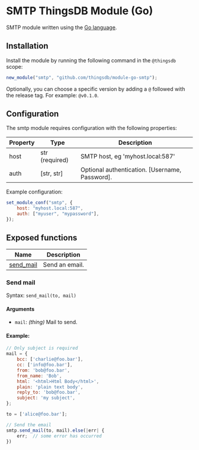 # SMTP ThingsDB Module (Go)

SMTP module written using the [Go language](https://golang.org).


## Installation

Install the module by running the following command in the `@thingsdb` scope:

```javascript
new_module("smtp", "github.com/thingsdb/module-go-smtp");
```

Optionally, you can choose a specific version by adding a `@` followed with the release tag. For example: `@v0.1.0`.

## Configuration

The smtp module requires configuration with the following properties:

Property | Type            | Description
-------- | --------------- | -----------
host     | str (required)  | SMTP host, eg 'myhost.local:587'
auth     | [str, str]      | Optional authentication. [Username, Password].


Example configuration:

```javascript
set_module_conf("smtp", {
    host: "myhost.local:587",
    auth: ["myuser", "mypassword"],
});
```

## Exposed functions

Name                            | Description
------------------------------- | -----------
[send_mail](#send-mail)         | Send an email.

### Send mail

Syntax: `send_mail(to, mail)`

#### Arguments

- `mail`: _(thing)_ Mail to send.

#### Example:

```javascript
// Only subject is required
mail = {
    bcc: ['charlie@foo.bar'],
    cc: ['info@foo.bar'],
    from: 'bob@foo.bar',
    from_name: 'Bob',
    html: '<html>Html Body</html>',
    plain: 'plain text body',
    reply_to: 'bob@foo.bar',
    subject: 'my subject',
};

to = ['alice@foo.bar'];

// Send the email
smtp.send_mail(to, mail).else(|err| {
    err;  // some error has occurred
})
```

